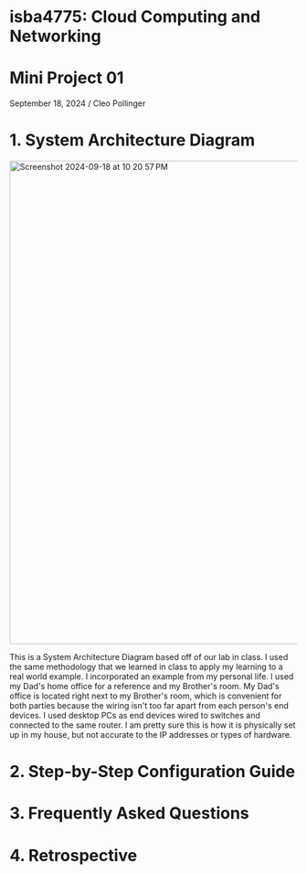 # isba4775: Cloud Computing and Networking

# Mini Project 01
September 18, 2024
/ Cleo Pollinger

#  1. System Architecture Diagram
<img width="846" alt="Screenshot 2024-09-18 at 10 20 57 PM" src="https://github.com/user-attachments/assets/1b31d471-e2f2-4b09-bdc5-e14c94a49c1b">


This is a System Architecture Diagram based off of our lab in class. I used the same methodology that we learned in class to apply my learning to a real world example. I incorporated an example from my personal life. I used my Dad's home office for a reference and my Brother's room. My Dad's office is located right next to my Brother's room, which is convenient for both parties because the wiring isn't too far apart from each person's end devices. I used desktop PCs as end devices wired to switches and connected to the same router. I am pretty sure this is how it is physically set up in my house, but not accurate to the IP addresses or types of hardware.

#  2. Step-by-Step Configuration Guide


#  3. Frequently Asked Questions

#  4. Retrospective
